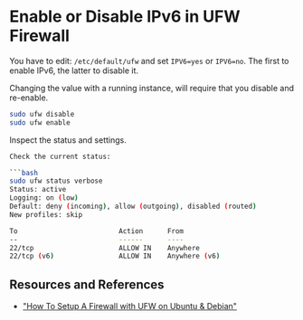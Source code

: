 # Enable or Disable IPv6 in UFW Firewall

You have to edit: `/etc/default/ufw` and set `IPV6=yes` or `IPV6=no`. The first to enable IPv6, the latter to disable it.

Changing the value with a running instance, will require that you disable and re-enable.

```bash
sudo ufw disable
sudo ufw enable
```

Inspect the status and settings.

```bash
Check the current status:

```bash
sudo ufw status verbose
Status: active
Logging: on (low)
Default: deny (incoming), allow (outgoing), disabled (routed)
New profiles: skip

To                         Action      From
--                         ------      ----
22/tcp                     ALLOW IN    Anywhere
22/tcp (v6)                ALLOW IN    Anywhere (v6)
```

## Resources and References

- ["How To Setup A Firewall with UFW on Ubuntu & Debian"](https://tecadmin.net/setup-ufw-for-firewall-on-ubuntu-and-debian/)

